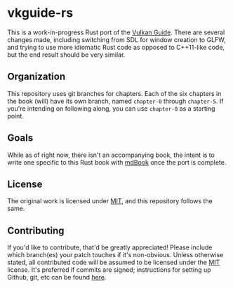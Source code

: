 # vkguide-rs

This is a work-in-progress Rust port of the [Vulkan Guide](https://vkguide.dev/). There are several changes made, including switching from SDL for window creation to GLFW, and trying to use more idiomatic Rust code as opposed to C++11-like code, but the end result should be very similar.

## Organization

This repository uses git branches for chapters. Each of the six chapters in the book (will) have its own branch, named `chapter-0` through `chapter-5`. If you're intending on following along, you can use `chapter-0` as a starting point.

## Goals

While as of right now, there isn't an accompanying book, the intent is to write one specific to this Rust book with [mdBook](https://rust-lang.github.io/mdBook/) once the port is complete.

## License

The original work is licensed under [MIT](https://github.com/vblanco20-1/vulkan-guide/blob/master/LICENSE.txt), and this repository follows the same.

## Contributing

If you'd like to contribute, that'd be greatly appreciated! Please include which branch(es) your patch touches if it's non-obvious. Unless otherwise stated, all contributed code will be assumed to be licensed under the [MIT](https://github.com/niliumgames/vkguide-rs/blob/chapter-0/LICENSE.txt) license. It's preferred if commits are signed; instructions for setting up Github, git, etc can be found [here](https://docs.github.com/en/authentication/managing-commit-signature-verification/signing-commits).
